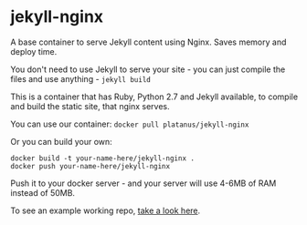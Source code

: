 jekyll-nginx
===============

A base container to serve Jekyll content using Nginx. Saves memory and deploy time.

You don't need to use Jekyll to serve your site - you can just compile the files and use anything - `jekyll build`

This is a container that has Ruby, Python 2.7 and Jekyll available, to compile and build the static site, that nginx serves.

You can use our container: `docker pull platanus/jekyll-nginx`

Or you can build your own:

```
docker build -t your-name-here/jekyll-nginx .
docker push your-name-here/jekyll-nginx
```

Push it to your docker server - and your server will use 4-6MB of RAM instead of 50MB.

To see an example working repo, [take a look here](https://github.com/platanus/blog).

